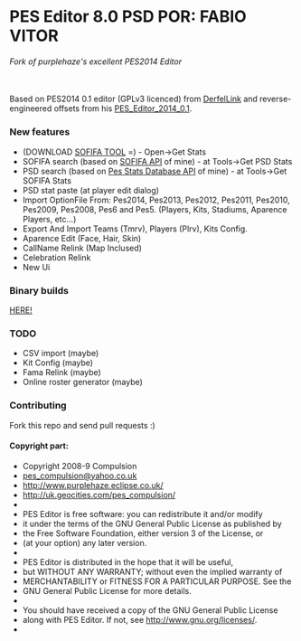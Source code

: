 # PES Editor 8.0 PSD POR: FABIO VITOR
###### Fork of purplehaze's excellent PES2014 Editor
\
Based on PES2014 0.1 editor (GPLv3 licenced) from [DerfelLink](https://www.evo-web.co.uk/members/derfellink.30046/) and reverse-engineered offsets from his [PES_Editor_2014_0.1](https://www.mediafire.com/file/yfgzaykd6lgwscs/PESEditor5-6-08-09-10-11-12-13-14v0.1_%25281%2529.zip/file).

### New features
* (DOWNLOAD [SOFIFA TOOL](https://github.com/FVitor7/connect-api-sofifa/raw/master/SOFIFA.exe) =) - Open->Get Stats
* SOFIFA search (based on [SOFIFA API](https://github.com/FVitor7/api-pes-stats-database) of mine) - at Tools->Get PSD Stats
* PSD search (based on [Pes Stats Database API](https://github.com/FVitor7/connect-api-sofifa) of mine) - at Tools->Get SOFIFA Stats
* PSD stat paste (at player edit dialog)
* Import OptionFile From: Pes2014, Pes2013, Pes2012, Pes2011, Pes2010, Pes2009, Pes2008, Pes6 and Pes5. (Players, Kits, Stadiums, Aparence Players, etc...)
* Export And Import Teams (Tmrv), Players (Plrv), Kits Config.
* Aparence Edit (Face, Hair, Skin)
* CallName Relink (Map Inclused)
* Celebration Relink
* New Ui
### Binary builds
[HERE!](https://github.com/FVitor7/PES-EDITOR-7.0-PSD/releases/)
 
### TODO
* CSV import (maybe)
* Kit Config (maybe)
* Fama Relink (maybe)
* Online roster generator (maybe)

### Contributing
Fork this repo and send pull requests :) 
  
#### Copyright part:
 * Copyright 2008-9 Compulsion
 * <pes_compulsion@yahoo.co.uk>
 * <http://www.purplehaze.eclipse.co.uk/>
 * <http://uk.geocities.com/pes_compulsion/>
 *
 * PES Editor is free software: you can redistribute it and/or modify
 * it under the terms of the GNU General Public License as published by
 * the Free Software Foundation, either version 3 of the License, or
 * (at your option) any later version.
 *
 * PES Editor is distributed in the hope that it will be useful,
 * but WITHOUT ANY WARRANTY; without even the implied warranty of
 * MERCHANTABILITY or FITNESS FOR A PARTICULAR PURPOSE.  See the
 * GNU General Public License for more details.
 *
 * You should have received a copy of the GNU General Public License
 * along with PES Editor.  If not, see <http://www.gnu.org/licenses/>.
 *
